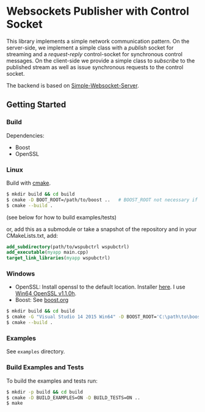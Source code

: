 # Websockets Publisher with Control Socket

This library implements a simple network communication pattern. On the server-side, we implement a
simple class with a *publish* socket for streaming and a *request-reply* control-socket for synchronous
control messages. On the client-side we provide a simple class to *subscribe* to the published stream as
well as issue synchronous requests to the control socket.

The backend is based on [Simple-Websocket-Server](https://github.com/eidheim/Simple-WebSocket-Server).

## Getting Started

### Build

Dependencies:
- Boost
- OpenSSL

### Linux

Build with [cmake](cmake.org).

```bash
$ mkdir build && cd build
$ cmake -D BOOT_ROOT=/path/to/boost ..   # BOOST_ROOT not necessary if installed to default location
$ cmake --build .
```
(see below for how to build examples/tests)

or, add this as a submodule or take a snapshot of the repository and in your CMakeLists.txt, add:

```CMake
add_subdirectory(path/to/wspubctrl wspubctrl)
add_executable(myapp main.cpp)
target_link_libraries(myapp wspubctrl)
```

### Windows

- OpenSSL: Install openssl to the default location. Installer [here](https://slproweb.com/products/Win32OpenSSL.html). I use [Win64 OpenSSL v1.1.0h](https://slproweb.com/download/Win64OpenSSL-1_1_0h.exe).
- Boost: See [boost.org](www.boost.org)

```bash
$ mkdir build && cd build
$ cmake -G "Visual Studio 14 2015 Win64" -D BOOST_ROOT='C:\path\to\boost' -D BUILD_EXAMPLES=ON -D BUILD_TESTS=ON ..
$ cmake --build .
```

### Examples

See `examples` directory.

### Build Examples and Tests

To build the examples and tests run:
```bash
$ mkdir -p build && cd build
$ cmake -D BUILD_EXAMPLES=ON -D BUILD_TESTS=ON ..
$ make
```

